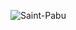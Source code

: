 ![Saint-Pabu](https://upload.wikimedia.org/wikipedia/commons/thumb/0/04/Saint-Pabu._Finist%C3%A8re._L%27Aber_Beno%C3%AEt.jpg/1200px-Saint-Pabu._Finist%C3%A8re._L%27Aber_Beno%C3%AEt.jpg)
